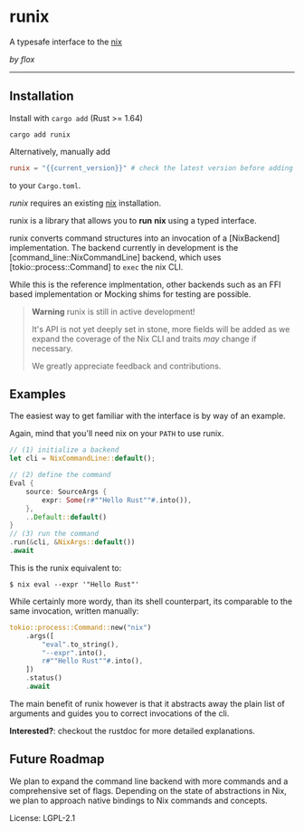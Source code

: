 # runix

A typesafe interface to the [nix](https://github.com/nixos/nix)

*by flox*

------

## Installation

Install with `cargo add` (Rust >= 1.64)

```shell
cargo add runix
```

Alternatively, manually add

```toml
runix = "{{current_version}}" # check the latest version before adding
```

to your `Cargo.toml`.


*runix* requires an existing [nix](https://github.com/nixos/nix) installation.

runix is a library that allows you to **run** **nix** using a typed
interface.

runix converts command structures into an invocation of a [NixBackend]
implementation.
The backend currently in development is the [command_line::NixCommandLine]
backend, which uses [tokio::process::Command] to `exec` the nix CLI.

While this is the reference implmentation, other backends such as an
FFI based implementation or Mocking shims for testing are possible.

> **Warning**
> runix is still in active development!
>
> It's API is not yet deeply set in stone, more fields will be added as we
> expand the coverage of the Nix CLI and traits _may_ change if necessary.
>
> We greatly appreciate feedback and contributions.

## Examples

The easiest way to get familiar with the interface is by way of an example.

Again, mind that you'll need nix on your `PATH` to use runix.

```rust
// (1) initialize a backend
let cli = NixCommandLine::default();

// (2) define the command
Eval {
    source: SourceArgs {
        expr: Some(r#""Hello Rust""#.into()),
    },
    ..Default::default()
}
// (3) run the command
.run(&cli, &NixArgs::default())
.await
```

This is the runix equivalent to:

```shell
$ nix eval --expr '"Hello Rust"'
```

While certainly more wordy, than its shell counterpart, its comparable to
the same invocation, written manually:

```rust
tokio::process::Command::new("nix")
    .args([
        "eval".to_string(),
        "--expr".into(),
        r#""Hello Rust""#.into(),
    ])
    .status()
    .await
```

The main benefit of runix however is that it abstracts away the plain list
of arguments and guides you to correct invocations of the cli.

**Interested?**: checkout the rustdoc for more detailed explanations.


## Future Roadmap

We plan to expand the command line backend with more commands and
a comprehensive set of flags.
Depending on the state of abstractions in Nix,
we plan to approach native bindings to Nix commands and concepts.

License: LGPL-2.1
